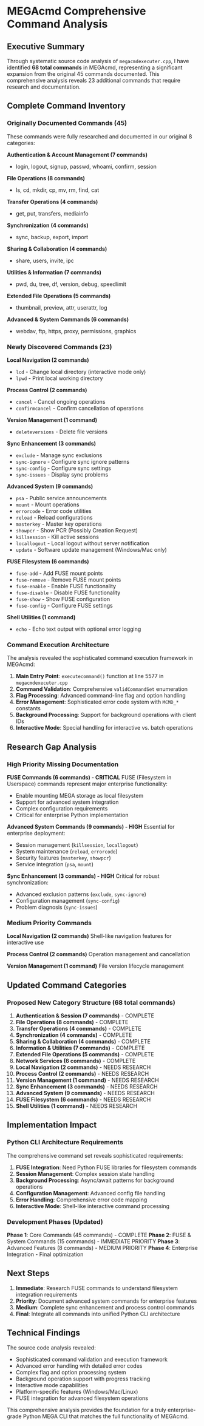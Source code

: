 # MEGAcmd Comprehensive Command Analysis

## Executive Summary
Through systematic source code analysis of `megacmdexecuter.cpp`, I have identified **68 total commands** in MEGAcmd, representing a significant expansion from the original 45 commands documented. This comprehensive analysis reveals 23 additional commands that require research and documentation.

## Complete Command Inventory

### Originally Documented Commands (45)
These commands were fully researched and documented in our original 8 categories:

**Authentication & Account Management (7 commands)**
- login, logout, signup, passwd, whoami, confirm, session

**File Operations (8 commands)**  
- ls, cd, mkdir, cp, mv, rm, find, cat

**Transfer Operations (4 commands)**
- get, put, transfers, mediainfo

**Synchronization (4 commands)**
- sync, backup, export, import

**Sharing & Collaboration (4 commands)**
- share, users, invite, ipc

**Utilities & Information (7 commands)**
- pwd, du, tree, df, version, debug, speedlimit

**Extended File Operations (5 commands)**
- thumbnail, preview, attr, userattr, log

**Advanced & System Commands (6 commands)**
- webdav, ftp, https, proxy, permissions, graphics

### Newly Discovered Commands (23)

**Local Navigation (2 commands)**
- `lcd` - Change local directory (interactive mode only)
- `lpwd` - Print local working directory

**Process Control (2 commands)**
- `cancel` - Cancel ongoing operations
- `confirmcancel` - Confirm cancellation of operations

**Version Management (1 command)**
- `deleteversions` - Delete file versions

**Sync Enhancement (3 commands)**
- `exclude` - Manage sync exclusions
- `sync-ignore` - Configure sync ignore patterns
- `sync-config` - Configure sync settings
- `sync-issues` - Display sync problems

**Advanced System (9 commands)**
- `psa` - Public service announcements
- `mount` - Mount operations
- `errorcode` - Error code utilities
- `reload` - Reload configurations
- `masterkey` - Master key operations
- `showpcr` - Show PCR (Possibly Creation Request)
- `killsession` - Kill active sessions
- `locallogout` - Local logout without server notification
- `update` - Software update management (Windows/Mac only)

**FUSE Filesystem (6 commands)**
- `fuse-add` - Add FUSE mount points
- `fuse-remove` - Remove FUSE mount points
- `fuse-enable` - Enable FUSE functionality
- `fuse-disable` - Disable FUSE functionality
- `fuse-show` - Show FUSE configuration
- `fuse-config` - Configure FUSE settings

**Shell Utilities (1 command)**
- `echo` - Echo text output with optional error logging

### Command Execution Architecture

The analysis revealed the sophisticated command execution framework in MEGAcmd:

1. **Main Entry Point**: `executecommand()` function at line 5577 in `megacmdexecuter.cpp`
2. **Command Validation**: Comprehensive `validCommandSet` enumeration
3. **Flag Processing**: Advanced command-line flag and option handling
4. **Error Management**: Sophisticated error code system with `MCMD_*` constants
5. **Background Processing**: Support for background operations with client IDs
6. **Interactive Mode**: Special handling for interactive vs. batch operations

## Research Gap Analysis

### High Priority Missing Documentation

**FUSE Commands (6 commands) - CRITICAL**
FUSE (Filesystem in Userspace) commands represent major enterprise functionality:
- Enable mounting MEGA storage as local filesystem
- Support for advanced system integration
- Complex configuration requirements
- Critical for enterprise Python implementation

**Advanced System Commands (9 commands) - HIGH**
Essential for enterprise deployment:
- Session management (`killsession`, `locallogout`)
- System maintenance (`reload`, `errorcode`)
- Security features (`masterkey`, `showpcr`)
- Service integration (`psa`, `mount`)

**Sync Enhancement (3 commands) - HIGH**
Critical for robust synchronization:
- Advanced exclusion patterns (`exclude`, `sync-ignore`)
- Configuration management (`sync-config`)
- Problem diagnosis (`sync-issues`)

### Medium Priority Commands

**Local Navigation (2 commands)**
Shell-like navigation features for interactive use

**Process Control (2 commands)**
Operation management and cancellation

**Version Management (1 command)**
File version lifecycle management

## Updated Command Categories

### Proposed New Category Structure (68 total commands)

1. **Authentication & Session (7 commands)** - COMPLETE
2. **File Operations (8 commands)** - COMPLETE  
3. **Transfer Operations (4 commands)** - COMPLETE
4. **Synchronization (4 commands)** - COMPLETE
5. **Sharing & Collaboration (4 commands)** - COMPLETE
6. **Information & Utilities (7 commands)** - COMPLETE
7. **Extended File Operations (5 commands)** - COMPLETE
8. **Network Services (6 commands)** - COMPLETE
9. **Local Navigation (2 commands)** - NEEDS RESEARCH
10. **Process Control (2 commands)** - NEEDS RESEARCH
11. **Version Management (1 command)** - NEEDS RESEARCH
12. **Sync Enhancement (3 commands)** - NEEDS RESEARCH
13. **Advanced System (9 commands)** - NEEDS RESEARCH
14. **FUSE Filesystem (6 commands)** - NEEDS RESEARCH
15. **Shell Utilities (1 command)** - NEEDS RESEARCH

## Implementation Impact

### Python CLI Architecture Requirements

The comprehensive command set reveals sophisticated requirements:

1. **FUSE Integration**: Need Python FUSE libraries for filesystem commands
2. **Session Management**: Complex session state handling
3. **Background Processing**: Async/await patterns for background operations
4. **Configuration Management**: Advanced config file handling
5. **Error Handling**: Comprehensive error code mapping
6. **Interactive Mode**: Shell-like interactive command processing

### Development Phases (Updated)

**Phase 1**: Core Commands (45 commands) - COMPLETE
**Phase 2**: FUSE & System Commands (15 commands) - IMMEDIATE PRIORITY
**Phase 3**: Advanced Features (8 commands) - MEDIUM PRIORITY
**Phase 4**: Enterprise Integration - Final optimization

## Next Steps

1. **Immediate**: Research FUSE commands to understand filesystem integration requirements
2. **Priority**: Document advanced system commands for enterprise features
3. **Medium**: Complete sync enhancement and process control commands
4. **Final**: Integrate all commands into unified Python CLI architecture

## Technical Findings

The source code analysis revealed:
- Sophisticated command validation and execution framework
- Advanced error handling with detailed error codes
- Complex flag and option processing system
- Background operation support with progress tracking
- Interactive mode capabilities
- Platform-specific features (Windows/Mac/Linux)
- FUSE integration for advanced filesystem operations

This comprehensive analysis provides the foundation for a truly enterprise-grade Python MEGA CLI that matches the full functionality of MEGAcmd.
